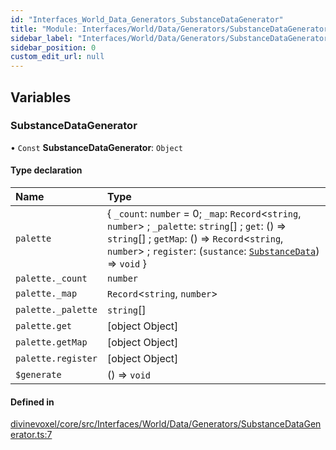 ```yaml
---
id: "Interfaces_World_Data_Generators_SubstanceDataGenerator"
title: "Module: Interfaces/World/Data/Generators/SubstanceDataGenerator"
sidebar_label: "Interfaces/World/Data/Generators/SubstanceDataGenerator"
sidebar_position: 0
custom_edit_url: null
---
```


## Variables

### SubstanceDataGenerator

• `Const` **SubstanceDataGenerator**: `Object`

#### Type declaration

| Name | Type |
| :------ | :------ |
| `palette` | \{ `_count`: `number` = 0; `_map`: `Record`\<`string`, `number`\> ; `_palette`: `string`[] ; `get`: () => `string`[] ; `getMap`: () => `Record`\<`string`, `number`\> ; `register`: (`sustance`: [`SubstanceData`](Types_Substances_types.md#substancedata)) => `void`  } |
| `palette._count` | `number` |
| `palette._map` | `Record`\<`string`, `number`\> |
| `palette._palette` | `string`[] |
| `palette.get` | [object Object] |
| `palette.getMap` | [object Object] |
| `palette.register` | [object Object] |
| `$generate` | () => `void` |

#### Defined in

[divinevoxel/core/src/Interfaces/World/Data/Generators/SubstanceDataGenerator.ts:7](https://github.com/lucasdamianjohnson/DivineVoxelEngine/blob/596fa7391478620ed460dfb4856ff0a763b91c49/divinevoxel/core/src/Interfaces/World/Data/Generators/SubstanceDataGenerator.ts#L7)

